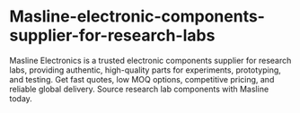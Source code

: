 # Masline-electronic-components-supplier-for-research-labs
Masline Electronics is a trusted electronic components supplier for research labs, providing authentic, high-quality parts for experiments, prototyping, and testing. Get fast quotes, low MOQ options, competitive pricing, and reliable global delivery. Source research lab components with Masline today.
